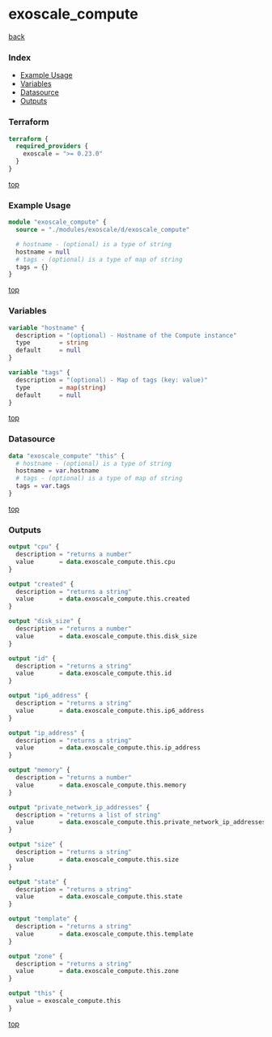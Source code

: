 # exoscale_compute

[back](../exoscale.md)

### Index

- [Example Usage](#example-usage)
- [Variables](#variables)
- [Datasource](#datasource)
- [Outputs](#outputs)

### Terraform

```terraform
terraform {
  required_providers {
    exoscale = ">= 0.23.0"
  }
}
```

[top](#index)

### Example Usage

```terraform
module "exoscale_compute" {
  source = "./modules/exoscale/d/exoscale_compute"

  # hostname - (optional) is a type of string
  hostname = null
  # tags - (optional) is a type of map of string
  tags = {}
}
```

[top](#index)

### Variables

```terraform
variable "hostname" {
  description = "(optional) - Hostname of the Compute instance"
  type        = string
  default     = null
}

variable "tags" {
  description = "(optional) - Map of tags (key: value)"
  type        = map(string)
  default     = null
}
```

[top](#index)

### Datasource

```terraform
data "exoscale_compute" "this" {
  # hostname - (optional) is a type of string
  hostname = var.hostname
  # tags - (optional) is a type of map of string
  tags = var.tags
}
```

[top](#index)

### Outputs

```terraform
output "cpu" {
  description = "returns a number"
  value       = data.exoscale_compute.this.cpu
}

output "created" {
  description = "returns a string"
  value       = data.exoscale_compute.this.created
}

output "disk_size" {
  description = "returns a number"
  value       = data.exoscale_compute.this.disk_size
}

output "id" {
  description = "returns a string"
  value       = data.exoscale_compute.this.id
}

output "ip6_address" {
  description = "returns a string"
  value       = data.exoscale_compute.this.ip6_address
}

output "ip_address" {
  description = "returns a string"
  value       = data.exoscale_compute.this.ip_address
}

output "memory" {
  description = "returns a number"
  value       = data.exoscale_compute.this.memory
}

output "private_network_ip_addresses" {
  description = "returns a list of string"
  value       = data.exoscale_compute.this.private_network_ip_addresses
}

output "size" {
  description = "returns a string"
  value       = data.exoscale_compute.this.size
}

output "state" {
  description = "returns a string"
  value       = data.exoscale_compute.this.state
}

output "template" {
  description = "returns a string"
  value       = data.exoscale_compute.this.template
}

output "zone" {
  description = "returns a string"
  value       = data.exoscale_compute.this.zone
}

output "this" {
  value = exoscale_compute.this
}
```

[top](#index)